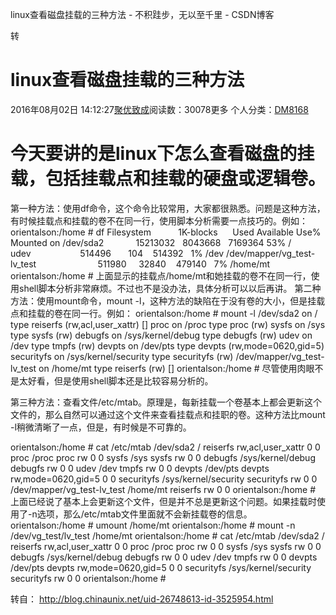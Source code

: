 linux查看磁盘挂载的三种方法 - 不积跬步，无以至千里 - CSDN博客

转

# linux查看磁盘挂载的三种方法

2016年08月02日 14:12:27[聚优致成](https://me.csdn.net/qq_29350001)阅读数：30078更多
个人分类：[DM8168](https://blog.csdn.net/qq_29350001/article/category/6306382)

# 今天要讲的是linux下怎么查看磁盘的挂载，包括挂载点和挂载的硬盘或逻辑卷。

第一种方法：使用df命令，这个命令比较常用，大家都很熟悉。问题是这种方法，有时候挂载点和挂载的卷不在同一行，使用脚本分析需要一点技巧的。例如：
orientalson:/home # df
Filesystem           1K-blocks      Used Available Use% Mounted on
/dev/sda2             15213032   8043668   7169364 53% /
udev                    514496       104    514392   1% /dev
/dev/mapper/vg_test-lv_test
                        511980     32840    479140   7% /home/mt
orientalson:/home #
上面显示的挂载点/home/mt和她挂载的卷不在同一行，使用shell脚本分析非常麻烦。不过也不是没办法，具体分析可以以后再讲。
第二种方法：使用mount命令，mount -l，这种方法的缺陷在于没有卷的大小，但是挂载点和挂载的卷在同一行。例如：
orientalson:/home # mount -l
/dev/sda2 on / type reiserfs (rw,acl,user_xattr) []
proc on /proc type proc (rw)
sysfs on /sys type sysfs (rw)
debugfs on /sys/kernel/debug type debugfs (rw)
udev on /dev type tmpfs (rw)
devpts on /dev/pts type devpts (rw,mode=0620,gid=5)
securityfs on /sys/kernel/security type securityfs (rw)
/dev/mapper/vg_test-lv_test on /home/mt type reiserfs (rw) []
orientalson:/home #
尽管使用肉眼不是太好看，但是使用shell脚本还是比较容易分析的。

第三种方法：查看文件/etc/mtab。原理是，每新挂载一个卷基本上都会更新这个文件的，那么自然可以通过这个文件来查看挂载点和挂职的卷。这种方法比mount -l稍微清晰了一点，但是，有时候是不可靠的。

orientalson:/home # cat /etc/mtab
/dev/sda2 / reiserfs rw,acl,user_xattr 0 0
proc /proc proc rw 0 0
sysfs /sys sysfs rw 0 0
debugfs /sys/kernel/debug debugfs rw 0 0
udev /dev tmpfs rw 0 0
devpts /dev/pts devpts rw,mode=0620,gid=5 0 0
securityfs /sys/kernel/security securityfs rw 0 0
/dev/mapper/vg_test-lv_test /home/mt reiserfs rw 0 0
orientalson:/home #
上面已经说了基本上会更新这个文件，但是并不总是更新这个问题。如果挂载时使用了-n选项，那么/etc/mtab文件里面就不会新挂载卷的信息。
orientalson:/home # umount /home/mt
orientalson:/home # mount -n /dev/vg_test/lv_test /home/mt
orientalson:/home # cat /etc/mtab
/dev/sda2 / reiserfs rw,acl,user_xattr 0 0
proc /proc proc rw 0 0
sysfs /sys sysfs rw 0 0
debugfs /sys/kernel/debug debugfs rw 0 0
udev /dev tmpfs rw 0 0
devpts /dev/pts devpts rw,mode=0620,gid=5 0 0
securityfs /sys/kernel/security securityfs rw 0 0
orientalson:/home #

转自： http://blog.chinaunix.net/uid-26748613-id-3525954.html
